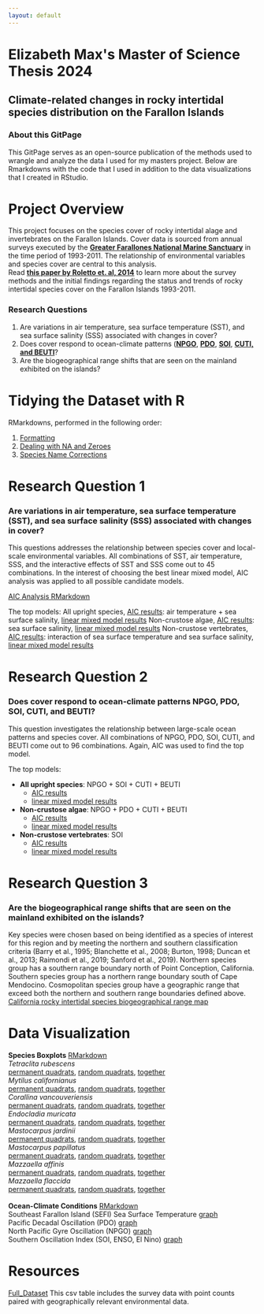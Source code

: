 ```yaml
---
layout: default
---
```


# Elizabeth Max's Master of Science Thesis 2024
## Climate-related changes in rocky intertidal species distribution on the Farallon Islands

### **About this GitPage**<br>
This GitPage serves as an open-source publication of the methods used to wrangle and analyze the data I used for my masters project. Below are Rmarkdowns with the code that I used in addition to the data visualizations that I created in RStudio.<br>

# Project Overview
This project focuses on the species cover of rocky intertidal alage and invertebrates on the Farallon Islands. Cover data is sourced from annual surveys executed by the <b>**[Greater Farallones National Marine Sanctuary](https://farallones.noaa.gov/science/intertidal.html)**</b> in the time period of 1993-2011. The relationship of environmental variables and species cover are central to this analysis. <br>
Read <b>**[this paper by Roletto et. al, 2014](https://bioone.org/journals/monographs-of-the-western-north-american-naturalist/volume-7/issue-1/042.007.0120/Status-and-Trends-of-the-Rocky-Intertidal-Community-on-the/10.3398/042.007.0120.full)**</b> to learn more about the survey methods and the initial findings regarding the status and trends of rocky intertidal species cover on the Farallon Islands 1993-2011.

### **Research Questions**<br>
1. Are variations in air temperature, sea surface temperature (SST), and sea surface salinity (SSS) associated with changes in cover?<br>
2. Does cover respond to ocean-climate patterns (**[NPGO](https://www.psl.noaa.gov/gcos_wgsp/Timeseries/NPGO/)**, **[PDO](https://www.ncei.noaa.gov/access/monitoring/pdo/)**, **[SOI](https://www.ncei.noaa.gov/access/monitoring/enso/soi)**, **[CUTI, and BEUTI](https://mjacox.com/upwelling-indices/)**?<br>
3. Are the biogeographical range shifts that are seen on the mainland exhibited on the islands?<br>

# Tidying the Dataset with R 
RMarkdowns, performed in the following order:
1. [Formatting](https://elizabethmax.github.io/SEFI-Intertidal-1993-2011/Tidying_Data.1_Format.html) <br>
2. [Dealing with NA and Zeroes](https://elizabethmax.github.io/SEFI-Intertidal-1993-2011/Tidying_Data.2_NA.and.Zeroes.html) <br>
3. [Species Name Corrections](https://elizabethmax.github.io/SEFI-Intertidal-1993-2011/Tidying_Data.3_Name.Corrections.html)<br>

# Research Question 1
### Are variations in air temperature, sea surface temperature (SST), and sea surface salinity (SSS) associated with changes in cover?
This questions addresses the relationship between species cover and local-scale environmental variables. All combinations of SST, air temperature, SSS, and the interactive effects of SST and SSS come out to 45 combinations. In the interest of choosing the best linear mixed model, AIC analysis was applied to all possible candidate models.

[AIC Analysis RMarkdown]()

The top models:
All upright species, [AIC results](): air temperature + sea surface salinity, [linear mixed model results]()
Non-crustose algae, [AIC results](): sea surface salinity, [linear mixed model results]()
Non-crustose vertebrates, [AIC results](): interaction of sea surface temperature and sea surface salinity, [linear mixed model results]()

# Research Question 2
### Does cover respond to ocean-climate patterns NPGO, PDO, SOI, CUTI, and BEUTI?
This question investigates the relationship between large-scale ocean patterns and species cover. All combinations of NPGO, PDO, SOI, CUTI, and BEUTI come out to 96 combinations. Again, AIC was used to find the top model.

The top models:  
- **All upright species**: NPGO + SOI + CUTI + BEUTI  
  - [AIC results]()  
  - [linear mixed model results]()  
- **Non-crustose algae**: NPGO + PDO + CUTI + BEUTI  
  - [AIC results]()  
  - [linear mixed model results]()  
- **Non-crustose vertebrates**: SOI  
  - [AIC results]()  
  - [linear mixed model results]()  

# Research Question 3
### Are the biogeographical range shifts that are seen on the mainland exhibited on the islands?
Key species were chosen based on being identified as a species of interest for this region and by meeting the northern and southern classification criteria (Barry et al., 1995; Blanchette et al., 2008; Burton, 1998; Duncan et al., 2013; Raimondi et al., 2019; Sanford et al., 2019). 
Northern species group has a southern range boundary north of Point Conception, California.
Southern species group has a northern range boundary south of Cape Mendocino.
Cosmopolitan species group have a geographic range that exceed both the northern and southern range boundaries defined above.
[California rocky intertidal species biogeographical range map]()

# Data Visualization 
**Species Boxplots**  [RMarkdown](https://elizabethmax.github.io/SEFI-Intertidal-1993-2011/Species_DataViz.html)   
*Tetraclita rubescens*   
[permanent quadrats](https://elizabethmax.github.io/SEFI-Intertidal-1993-2011/TetraPermSqrt.png), [random quadrats](https://elizabethmax.github.io/SEFI-Intertidal-1993-2011/TetraRandSqrt.png), [together](https://elizabethmax.github.io/SEFI-Intertidal-1993-2011/TetraAllSqrt.png)  
*Mytilus californianus*   
[permanent quadrats](https://elizabethmax.github.io/SEFI-Intertidal-1993-2011/MytPermSqrt.png), [random quadrats](https://elizabethmax.github.io/SEFI-Intertidal-1993-2011/MytRandSqrt.png), [together](https://elizabethmax.github.io/SEFI-Intertidal-1993-2011/MytAllSqrt.png)  
*Corallina vancouveriensis*   
[permanent quadrats](https://elizabethmax.github.io/SEFI-Intertidal-1993-2011/CorPermSqrt.png), [random quadrats](https://elizabethmax.github.io/SEFI-Intertidal-1993-2011/CorRandSqrt.png), [together](https://elizabethmax.github.io/SEFI-Intertidal-1993-2011/CorAllSqrt.png)  
*Endocladia muricata*  
[permanent quadrats](https://elizabethmax.github.io/SEFI-Intertidal-1993-2011/EndoPermSqrt.png), [random quadrats](https://elizabethmax.github.io/SEFI-Intertidal-1993-2011/EndoRandSqrt.png), [together](https://elizabethmax.github.io/SEFI-Intertidal-1993-2011/EndoAllSqrt.png)  
*Mastocarpus jardinii*  
[permanent quadrats](https://elizabethmax.github.io/SEFI-Intertidal-1993-2011/MastJPermSqrt.png), [random quadrats](https://elizabethmax.github.io/SEFI-Intertidal-1993-2011/MastJRandSqrt.png), [together](https://elizabethmax.github.io/SEFI-Intertidal-1993-2011/MastJAllSqrt.png)  
*Mastocarpus papillatus*  
[permanent quadrats](https://elizabethmax.github.io/SEFI-Intertidal-1993-2011/MastPPermSqrt.png), [random quadrats](https://elizabethmax.github.io/SEFI-Intertidal-1993-2011/MastPRandSqrt.png), [together](https://elizabethmax.github.io/SEFI-Intertidal-1993-2011/MastPAllSqrt.png)  
*Mazzaella affinis*  
[permanent quadrats](https://elizabethmax.github.io/SEFI-Intertidal-1993-2011/MazzAPermSqrt.png), [random quadrats](https://elizabethmax.github.io/SEFI-Intertidal-1993-2011/MazzARandSqrt.png), [together](https://elizabethmax.github.io/SEFI-Intertidal-1993-2011/MazzAAllSqrt.png)  
*Mazzaella flaccida*  
[permanent quadrats](https://elizabethmax.github.io/SEFI-Intertidal-1993-2011/MazzFPermSqrt.png), [random quadrats](https://elizabethmax.github.io/SEFI-Intertidal-1993-2011/MazzFRandSqrt.png), [together](https://elizabethmax.github.io/SEFI-Intertidal-1993-2011/MazzFAllSqrt.png)<br><br> 
**Ocean-Climate Conditions** [RMarkdown](https://elizabethmax.github.io/SEFI-Intertidal-1993-2011/SEFIOcean-Climate.html)  
Southeast Farallon Island (SEFI) Sea Surface Temperature [graph](https://elizabethmax.github.io/SEFI-Intertidal-1993-2011/.html)  
Pacific Decadal Oscillation (PDO) [graph](https://elizabethmax.github.io/SEFI-Intertidal-1993-2011/.html)  
North Pacific Gyre Oscillation (NPGO) [graph](https://elizabethmax.github.io/SEFI-Intertidal-1993-2011/.html)  
Southern Oscillation Index (SOI, ENSO, El Nino) [graph](https://elizabethmax.github.io/SEFI-Intertidal-1993-2011/.html)  

# Resources
[Full_Dataset](https://elizabethmax.github.io/SEFI-Intertidal-1993-2011/SEFI_RockyIntertidalData_Bio-Env.html) This csv table includes the survey data with point counts paired with geographically relevant environmental data. 

